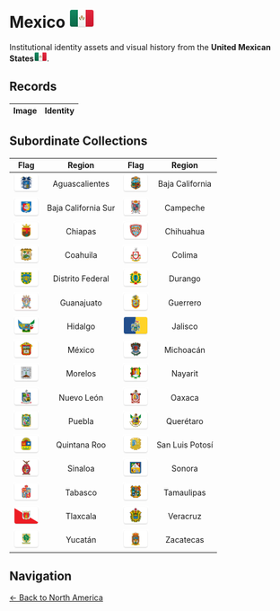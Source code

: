 # Mexico ![MX](https://github.com/apapenheim/nation-branding-now/blob/master/images/FlagKit/NA/MX/MX@2x.png)

Institutional identity assets and visual history from the **United Mexican States**![MX](../../images/FlagKit/NA/MX/MX.png).

## Records

| Image | Identity |
| :---: | :--- |

## Subordinate Collections

| Flag | Region | Flag | Region |
| :---: | :---: | :---: | :---: |
| ![AGU](../../images/FlagKit/NA/MX/AGU/AGU@2x.png) | Aguascalientes | ![BCN](../../images/FlagKit/NA/MX/BCN/BCN@2x.png) | Baja California |
| ![BCS](../../images/FlagKit/NA/MX/BCS/BCS@2x.png) | Baja California Sur | ![CAM](../../images/FlagKit/NA/MX/CAM/CAM@2x.png) | Campeche |
| ![CHP](../../images/FlagKit/NA/MX/CHP/CHP@2x.png) | Chiapas | ![CHH](../../images/FlagKit/NA/MX/CHH/CHH@2x.png) | Chihuahua |
| ![COA](../../images/FlagKit/NA/MX/COA/COA@2x.png) | Coahuila | ![COL](../../images/FlagKit/NA/MX/COL/COL@2x.png) | Colima |
| ![CMX](../../images/FlagKit/NA/MX/CMX/CMX@2x.png) | Distrito Federal | ![DUR](../../images/FlagKit/NA/MX/DUR/DUR@2x.png) | Durango |
| ![GUA](../../images/FlagKit/NA/MX/GUA/GUA@2x.png) | Guanajuato | ![GRO](../../images/FlagKit/NA/MX/GRO/GRO@2x.png) | Guerrero |
| ![HID](../../images/FlagKit/NA/MX/HID/HID@2x.png) | Hidalgo | ![JAL](../../images/FlagKit/NA/MX/JAL/JAL@2x.png) | Jalisco |
| ![MEX](../../images/FlagKit/NA/MX/MEX/MEX@2x.png) | México | ![MIC](../../images/FlagKit/NA/MX/MIC/MIC@2x.png) | Michoacán |
| ![MOR](../../images/FlagKit/NA/MX/MOR/MOR@2x.png) | Morelos | ![NAY](../../images/FlagKit/NA/MX/NAY/NAY@2x.png) | Nayarit |
| ![NLE](../../images/FlagKit/NA/MX/NLE/NLE@2x.png) | Nuevo León | ![OAX](../../images/FlagKit/NA/MX/OAX/OAX@2x.png) | Oaxaca |
| ![PUE](../../images/FlagKit/NA/MX/PUE/PUE@2x.png) | Puebla | ![QUE](../../images/FlagKit/NA/MX/QUE/QUE@2x.png) | Querétaro |
| ![ROO](../../images/FlagKit/NA/MX/ROO/ROO@2x.png) | Quintana Roo | ![SLP](../../images/FlagKit/NA/MX/SLP/SLP@2x.png) | San Luis Potosí |
| ![SIN](../../images/FlagKit/NA/MX/SIN/SIN@2x.png) | Sinaloa | ![SON](../../images/FlagKit/NA/MX/SON/SON@2x.png) | Sonora |
| ![TAB](../../images/FlagKit/NA/MX/TAB/TAB@2x.png) | Tabasco | ![TAM](../../images/FlagKit/NA/MX/TAM/TAM@2x.png) | Tamaulipas |
| ![TLA](../../images/FlagKit/NA/MX/TLA/TLA@2x.png) | Tlaxcala | ![VER](../../images/FlagKit/NA/MX/VER/VER@2x.png) | Veracruz |
| ![YUC](../../images/FlagKit/NA/MX/YUC/YUC@2x.png) | Yucatán | ![ZAC](../../images/FlagKit/NA/MX/ZAC/ZAC@2x.png) | Zacatecas |

## Navigation

[← Back to North America](../README.md)